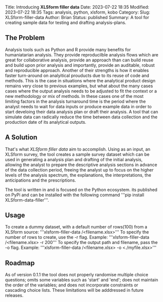 Title: Introducing **XLSform filler data**
Date: 2023-07-22 18:35
Modified: 2023-07-22 18:35
Tags: analysis, python, xlsform, kobo
Category: 
Slug: XLSform-filler-data
Author: Brian
Status: published
Summary: A tool for creating sample data for testing and drafting analysis-plans. 

## The Problem

Analysis tools such as Python and R provide many benefits for humaniatarian analysis. They provide reproducilble analysis flows which are great for collaborative analysis, provide an approach than can build reuse and build upon prior analysis and importantly, provide an auditable, robust and reproducible approach. 
Another of their strengths is how it enables faster turn-around on analyitical prouducts due to its reuse of code and methods. This is the case in situations where the analytical product design remains very close to previous examples, but what about the many cases cases where the output analysis needs to be adjusted to fit the context or a new methodology or mix of methods. In these cases one of the most limiting factors in the analysis turnaround time is the period where the analyst needs to wait for data inputs or produce example data in order to start develoing their data analysis plan or draft their analysis. 
A tool that can simulate data can radically reduce the time between data collection and the production date of its analytical outputs. 

## A Solution

That's what *XLSform filler data* aim to accomplish. Using as an input, an XLSform survey, the tool creates a sample survey dataset which can be used in generating a analysis plan and drafting of the initial analysis, allowing the analyst to prepare the descriptive analysis sections in advance of the data collection period, freeing the analyst up to focus on the higher levels of the analysis spectrum, the explanations, the interpretations, the anticipations and the prescriptions. 

The tool is written in and is focused on the Python ecosystem. its published on PyPi and can be installed with the following command '''pip install XLSform-data-filler'''.

## Usage
To create a dummy dataset, with a default number of rows(100) from a XLSform source: '''xlsform-filler-data <source-file-path>/<filename.xlsx>'''
To specify the number of rows to create, use the -r flag. Example: '''xlsform-filler-data <source-file-path>/<filename.xlsx> -r 200'''
To specify the output path and filename, pass the -o flag. Example: '''xlsform-filler-data <source-file-path>/<filename.xlsx> -o <./myfile.xlsx>'''

## Roadmap
As of version 0.1.1 the tool does not properly randomise multiple choice questions; omits some variables such as 'start' and 'end'; does not maintain the order of the variables; and does not incorporate constraints or cascading choice lists. These limitations will be adddressed in future releases.


